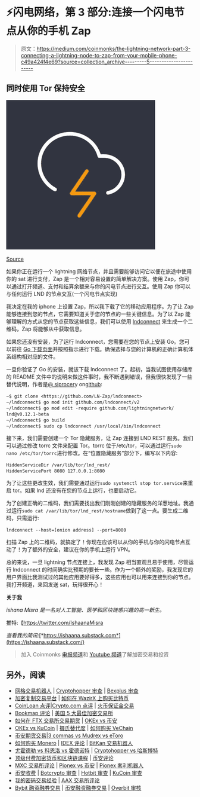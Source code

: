 # ⚡闪电网络，第 3 部分:连接一个闪电节点从你的手机 Zap

> 原文：<https://medium.com/coinmonks/the-lightning-network-part-3-connecting-a-lightning-node-to-zap-from-your-mobile-phone-c49a424f4e69?source=collection_archive---------5----------------------->

## 同时使用 Tor 保持安全

![](img/c770c033ad6a1131f4e642c062f9b6dd.png)

[Source](https://twitter.com/ln_zap)

如果你正在运行一个 lightning 网络节点，并且需要能够访问它以便在旅途中使用你的 sat 进行支付，Zap 是一个相对容易设置的简单解决方案。使用 Zap，你可以通过打开频道、支付和结算余额来与你的闪电节点进行交互。使用 Zap 你可以与任何运行 LND 的节点交互(一个闪电节点实现)

我决定在我的 iphone 上设置 Zap，所以我下载了它的移动应用程序。为了让 Zap 能够连接到您的节点，它需要知道关于您的节点的一些关键信息。为了以 Zap 能够理解的方式从您的节点获取这些信息，我们可以使用 [lndconnect](https://github.com/LN-Zap/lndconnect) 来生成一个二维码，Zap 将能够从中获取信息。

如果您还没有安装，为了运行 lndconnect，您需要在您的节点上安装 Go。您可以前往 [Go 下载页面](https://golang.org/doc/install)并按照指示进行下载。确保选择与您的计算机的正确计算机体系结构相对应的文件。

一旦你验证了 Go 的安装，就该下载 lndconnect 了。起初，当我试图使用存储库的 README 文件中的说明来做这件事时，我不断遇到错误，但我很快发现了一些替代说明，作者是[@ siprocer](https://github.com/sipsorcery)y on[github](https://github.com/LN-Zap/lndconnect/issues/20#issuecomment-825211584):

```
~$ git clone <https://github.com/LN-Zap/lndconnect>
~/lndconnect$ go mod init github.com/lndconnect/v2
~/lndconnect$ go mod edit -require github.com/lightningnetwork/ lnd@v0.12.1-beta
~/lndconnect$ go build
~/lndconnect$ sudo cp lndconnect /usr/local/bin/lndconnect
```

接下来，我们需要创建一个 Tor 隐藏服务，让 Zap 连接到 LND REST 服务。我们可以通过修改 torrc 文件来配置 Tor。torrc 位于/etc/tor，可以通过运行`sudo nano /etc/tor/torrc`进行修改。在“位置隐藏服务”部分下，编写以下内容:

```
HiddenServiceDir /var/lib/tor/lnd_rest/
HiddenServicePort 8080 127.0.0.1:8080
```

为了让这些更改生效，我们需要通过运行`sudo systemctl stop tor.service`来重启 tor。如果 lnd 还没有在您的节点上运行，也要启动它。

为了创建正确的二维码，我们需要找出我们刚刚创建的隐藏服务的洋葱地址。我通过运行`sudo cat /var/lib/tor/lnd_rest/hostname`做到了这一点。要生成二维码，只需运行:

```
lndconnect --host=[onion address] --port=8080
```

扫描 Zap 上的二维码，就搞定了！你现在应该可以从你的手机与你的闪电节点互动了！为了额外的安全，建议在你的手机上运行 VPN。

总的来说，一旦 lightning 节点连接上，我发现 Zap 相当直观且易于使用，尽管运行 lndconnect 的时间确实比预期的要长一些。作为一个额外的奖励，我发现它的用户界面比我测试过的其他应用要好得多，这些应用也可以用来连接到你的节点。我打开频道，来回发送 sat，玩得很开心！

**关于我**

*ishana Misra 是一名对人工智能、医学和区块链感兴趣的高一新生。*

推特:【https://twitter.com/IshaanaMisra 

*查看我的简讯:*[*https://ishaana.substack.com*](https://ishaana.substack.com/)

> 加入 Coinmonks [电报频道](https://t.me/coincodecap)和 [Youtube 频道](https://www.youtube.com/channel/UCbyDhTbOiKh2iUMKBi4-4Zg)了解加密交易和投资

## 另外，阅读

*   [网格交易机器人](https://blog.coincodecap.com/grid-trading) | [Cryptohopper 审查](/coinmonks/cryptohopper-review-a388ff5bae88) | [Bexplus 审查](https://blog.coincodecap.com/bexplus-review)
*   [加密复制交易平台](/coinmonks/top-10-crypto-copy-trading-platforms-for-beginners-d0c37c7d698c) | [如何在 WazirX 上购买比特币](/coinmonks/buy-bitcoin-on-wazirx-2d12b7989af1)
*   [CoinLoan 点评](https://blog.coincodecap.com/coinloan-review)|[Crypto.com 点评](/coinmonks/crypto-com-review-f143dca1f74c) | [火币保证金交易](/coinmonks/huobi-margin-trading-b3b06cdc1519)
*   [Bookmap 评论](https://blog.coincodecap.com/bookmap-review-2021-best-trading-software) | [美国 5 大最佳加密交易所](https://blog.coincodecap.com/crypto-exchange-usa)
*   [如何在 FTX 交易所交易期货](https://blog.coincodecap.com/ftx-futures-trading) | [OKEx vs 币安](https://blog.coincodecap.com/okex-vs-binance)
*   [OKEx vs KuCoin](https://blog.coincodecap.com/okex-kucoin) | [摄氏替代度](https://blog.coincodecap.com/celsius-alternatives) | [如何购买 VeChain](https://blog.coincodecap.com/buy-vechain)
*   [币安期货交易](https://blog.coincodecap.com/binance-futures-trading)|[3 commas vs Mudrex vs eToro](https://blog.coincodecap.com/mudrex-3commas-etoro)
*   [如何购买 Monero](https://blog.coincodecap.com/buy-monero) | [IDEX 评论](https://blog.coincodecap.com/idex-review) | [BitKan 交易机器人](https://blog.coincodecap.com/bitkan-trading-bot)
*   [尤霍德勒 vs 科恩洛 vs 霍德诺特](/coinmonks/youhodler-vs-coinloan-vs-hodlnaut-b1050acde55a) | [Cryptohopper vs 哈斯博特](https://blog.coincodecap.com/cryptohopper-vs-haasbot)
*   [顶级付费加密货币和区块链课程](https://blog.coincodecap.com/blockchain-courses) | [币安评论](/coinmonks/binance-review-ee10d3bf3b6e)
*   [MXC 交易所评论](/coinmonks/mxc-exchange-review-3af0ec1cba8c) | [Pionex vs 币安](https://blog.coincodecap.com/pionex-vs-binance) | [Pionex 套利机器人](https://blog.coincodecap.com/pionex-arbitrage-bot)
*   [币安收费](/coinmonks/binance-fees-8588ec17965) | [Botcrypto 审查](/coinmonks/botcrypto-review-2021-build-your-own-trading-bot-coincodecap-6b8332d736c7) | [Hotbit 审查](/coinmonks/hotbit-review-cd5bec41dafb) | [KuCoin 审查](https://blog.coincodecap.com/kucoin-review)
*   [我的密码交易经验](/coinmonks/my-experience-with-crypto-copy-trading-d6feb2ce3ac5) | [AAX 交易所评论](/coinmonks/aax-exchange-review-2021-67c5ea09330c)
*   [Bybit 融资融券交易](/coinmonks/bybit-margin-trading-e5071676244e) | [币安融资融券交易](/coinmonks/binance-margin-trading-c9eb5e9d2116) | [Overbit 审核](/coinmonks/overbit-review-9446ed4f2188)